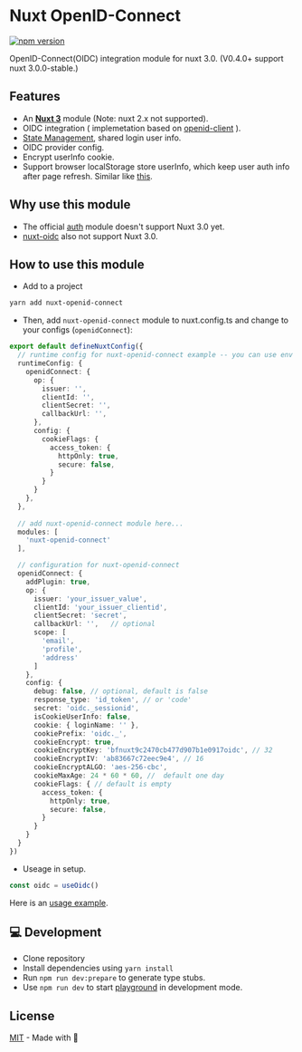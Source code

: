 # Nuxt OpenID-Connect
[![npm version](https://img.shields.io/npm/v/nuxt-openid-connect.svg?style=flat)](https://www.npmjs.com/package/nuxt-openid-connect)

OpenID-Connect(OIDC) integration module for nuxt 3.0. (V0.4.0+ support nuxt 3.0.0-stable.)

## Features

- An [**Nuxt 3**](https://v3.nuxtjs.org) module (Note: nuxt 2.x not supported).
- OIDC integration ( implemetation based on [openid-client](https://github.com/panva/node-openid-client) ).
- [State Management](https://v3.nuxtjs.org/guide/features/state-management/), shared login user info.
- OIDC provider config.
- Encrypt userInfo cookie.
- Support browser localStorage store userInfo, which keep user auth info after page refresh. Similar like [this](https://stackoverflow.com/questions/68174642/how-to-keep-user-authenticated-after-refreshing-the-page-in-nuxtjs).

## Why use this module 

- The official [auth](https://github.com/nuxt-community/auth-module/issues/1719) module doesn't support Nuxt 3.0 yet.
- [nuxt-oidc](https://github.com/deko2369/nuxt-oidc) also not support Nuxt 3.0.

## How to use this module

- Add to a project
```bash
yarn add nuxt-openid-connect
```

- Then, add `nuxt-openid-connect` module to nuxt.config.ts and change to your configs (`openidConnect`):
```ts
export default defineNuxtConfig({
  // runtime config for nuxt-openid-connect example -- you can use env variables see .env.example
  runtimeConfig: {
    openidConnect: {
      op: {
        issuer: '',
        clientId: '',
        clientSecret: '',
        callbackUrl: '',
      },
      config: {
        cookieFlags: {
          access_token: {
            httpOnly: true,
            secure: false,
          }
        }
      }
    },
  },
  
  // add nuxt-openid-connect module here... 
  modules: [
    'nuxt-openid-connect'
  ],

  // configuration for nuxt-openid-connect
  openidConnect: {
    addPlugin: true,
    op: {
      issuer: 'your_issuer_value',
      clientId: 'your_issuer_clientid',
      clientSecret: 'secret',
      callbackUrl: '',   // optional
      scope: [
        'email',
        'profile',
        'address'
      ]
    },
    config: {
      debug: false, // optional, default is false
      response_type: 'id_token', // or 'code'
      secret: 'oidc._sessionid',
      isCookieUserInfo: false,
      cookie: { loginName: '' },
      cookiePrefix: 'oidc._',
      cookieEncrypt: true,
      cookieEncryptKey: 'bfnuxt9c2470cb477d907b1e0917oidc', // 32
      cookieEncryptIV: 'ab83667c72eec9e4', // 16
      cookieEncryptALGO: 'aes-256-cbc',
      cookieMaxAge: 24 * 60 * 60, //  default one day
      cookieFlags: { // default is empty 
        access_token: { 
          httpOnly: true,
          secure: false,
        }
      }
    }
  }
})

```

- Useage in setup.

```ts
const oidc = useOidc()
```

Here is an [usage example](https://github.com/aborn/nuxt-openid-connect/blob/main/playground/pages/index.vue).

## 💻 Development

- Clone repository
- Install dependencies using `yarn install`
- Run `npm run dev:prepare` to generate type stubs.
- Use `npm run dev` to start [playground](./playground) in development mode.

## License

[MIT](./LICENSE) - Made with 💚
